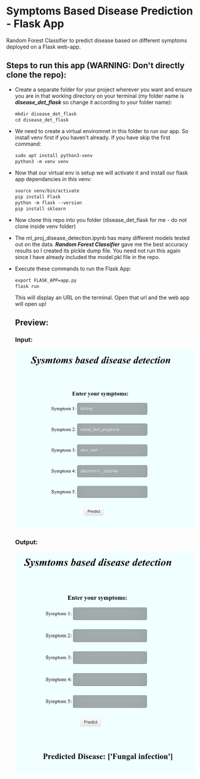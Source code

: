# Symptoms Based Disease Prediction  - Flask App
Random Forest Classifier to predict disease based on different symptoms deployed on a Flask web-app.

## Steps to run this app (**WARNING: Don't directly clone the repo**):
- Create a separate folder for your project wherever you want and ensure you are in that working directory on your terminal (my folder name is ***disease_det_flask*** so change it according to your folder name):
    ```
    mkdir disease_det_flask
    cd disease_det_flask
    ```
- We need to create a virtual enviromnet in this folder to run our app. So install venv first if you haven't already. If you have skip the first command:
    ```
    sudo apt install python3-venv
    python3 -m venv venv
    ```
- Now that our virtual env is setup we will activate it and install our flask app dependancies in this venv:
    ```
    source venv/bin/activate
    pip install Flask
    python -m flask --version
    pip install sklearn
    ```
- Now clone this repo into you folder (disease_det_flask for me - do not clone inside venv folder)
- The ml_proj_disease_detection.ipynb has many different models tested out on the data. ***Random Forest Classifier*** gave me the best accuracy results so I created its pickle dump file. You need not run this again since I have already included the model.pkl file in the repo.
- Execute these commands to run the Flask App:
    ```
    export FLASK_APP=app.py
    flask run
    ```
  This will display an URL on the terminal. Open that url and the web app will open up!
  
  ## Preview:
  ### Input:
  ![alt text](https://github.com/AadityaMuley/disease-pred-flask-app/blob/main/screenshots/ss-1.png?raw=true) 
  ### Output:
  ![alt text](https://github.com/AadityaMuley/disease-pred-flask-app/blob/main/screenshots/ss-2.png?raw=true)
